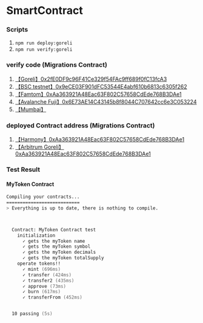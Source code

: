 # SmartContract

### Scripts
1. `npm run deploy:goreli`
2. `npm run verify:goreli`

### verify code (Migrations Contract)

1. [【Goreli】0x2fE0DF9c96F41Ce329f54FAc9ff689f0fC13fcA3](https://goerli.etherscan.io/address/0x2fE0DF9c96F41Ce329f54FAc9ff689f0fC13fcA3#code)
2. [【BSC testnet】0x9eCE03F901dFC53544E4abf610b6813c6305f262](https://testnet.bscscan.com/address/0x9eCE03F901dFC53544E4abf610b6813c6305f262#code)
3. [【Famtom】0xAa363921A48Eac63F802C57658CdEde768B3DAe1](https://testnet.ftmscan.com/address/0xAa363921A48Eac63F802C57658CdEde768B3DAe1#code)
4. [【Avalanche Fuji】0x6E73AE14C43145b8f8044C707642cc6e3C053224]( https://testnet.snowtrace.io/address/0x6E73AE14C43145b8f8044C707642cc6e3C053224#code)
5. [【Mumbai】]()

### deployed Contract address (Migrations Contract)

1. [【Harmony】0xAa363921A48Eac63F802C57658CdEde768B3DAe1](https://explorer.harmony.one/address/0xAa363921A48Eac63F802C57658CdEde768B3DAe1)
2. [【Arbitrum Goreli】0xAa363921A48Eac63F802C57658CdEde768B3DAe1](https://goerli-rollup-explorer.arbitrum.io/address/0xAa363921A48Eac63F802C57658CdEde768B3DAe1)

### Test Result

#### MyToken Contract

```zsh
Compiling your contracts...
===========================
> Everything is up to date, there is nothing to compile.



  Contract: MyToken Contract test
    initialization
      ✓ gets the myToken name
      ✓ gets the myToken symbol
      ✓ gets the myToken decimals
      ✓ gets the myToken totalSupply
    operate tokens!!
      ✓ mint (696ms)
      ✓ transfer (424ms)
      ✓ transfer2 (435ms)
      ✓ approve (73ms)
      ✓ burn (617ms)
      ✓ transferFrom (452ms)


  10 passing (5s)
```